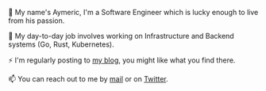 :wave: My name's Aymeric, I'm a Software Engineer which is lucky enough to live from his passion.

🔭 My day-to-day job involves working on Infrastructure and Backend systems (Go, Rust, Kubernetes).

⚡ I'm regularly posting to [my blog](https://aymericbeaumet.com/), you might like what you find there.

📫 You can reach out to me by [mail](hi@aymericbeaumet.com) or on [Twitter](https://twitter.com/aymericbeaumet).
